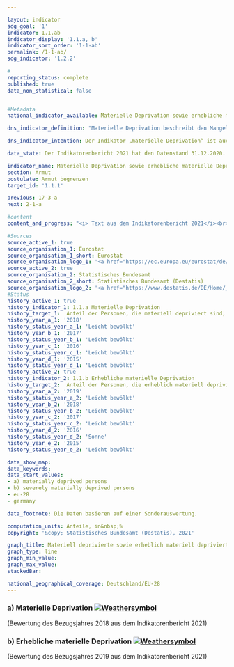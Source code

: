 ```yaml
---

layout: indicator    
sdg_goal: '1'    
indicator: 1.1.ab    
indicator_display: '1.1.a, b'    
indicator_sort_order: '1-1-ab'    
permalink: /1-1-ab/    
sdg_indicator: '1.2.2'    

#    
reporting_status: complete    
published: true    
data_non_statistical: false    


#Metadata    
national_indicator_available: Materielle Deprivation sowie erhebliche materielle Deprivation    1

dns_indicator_definition: "Materielle Deprivation beschreibt den Mangel an bestimmten Gebrauchsgütern und den unfreiwilligen Verzicht auf ausgewählten Konsum aus finanziellen Gründen. Beide Indikatoren geben den Anteil der Personen an der Gesamtbevölkerung an, die als materiell depriviert (1.1.a) bzw. als erheblich materiell depriviert (1.1.b) gelten. Die (erhebliche) materielle Entbehrung trifft für alle Menschen zu, deren Haushalt von neun vorgegebenen Kriterien, welche die finanziellen Einschränkungen des Haushalts widerspiegeln, mindestens drei (erheblich materiell depriviert: mindestens vier) erfüllt."    

dns_indicator_intention: Der Indikator „materielle Deprivation“ ist auch Teil der ausführlichen Armuts- und Reichtumsberichterstattung der Bundesregierung. Durch die Identifikation individueller Mangelsituationen soll er zur Abbildung armutsgefährdeter Lebenslagen dienen. Ziel der Bekämpfung „materieller Deprivation“ ist es, dass der Prozentsatz der Personen, die materiell depriviert bzw. erheblich materiell depriviert sind, jeweils unter dem Niveau der Europäischen Union liegt.    

data_state: Der Indikatorenbericht 2021 hat den Datenstand 31.12.2020. Die Daten auf der DNS-Online Plattform werden regelmäßig aktualisiert, sodass online aktuellere Daten verfügbar sein können als im Indikatorenbericht 2021 veröffentlicht.    

indicator_name: Materielle Deprivation sowie erhebliche materielle Deprivation    
section: Armut    
postulate: Armut begrenzen    
target_id: '1.1.1'    

previous: 17-3-a    
next: 2-1-a    

#content    
content_and_progress: "<i> Text aus dem Indikatorenbericht 2021</i><br><br>Die Daten stammen aus der europaweit harmonisierten, jährlichen Statistik über Einkommen und Lebensbedingungen (EU-SILC), die in Deutschland vom Statistischen Bundesamt in Zusammenarbeit mit den Statistischen Landesämtern unter dem Namen „Leben in Europa“ durchgeführt wird. Dabei geben jährlich etwa 14&nbsp;000 Privathaushalte in Deutschland auf freiwilliger Basis Auskunft zu Einkommen und Lebensbedingungen.<br><br>Beide Indikatoren stellen den Anteil der Bevölkerung dar, welcher basierend auf der Selbsteinschätzung in mehreren Bereichen einen unfreiwilligen Verzicht oder Mangel aus finanziellen Gründen empfindet. Als Prüfmerkmale wurden Ausgaben für eine Lebensführung ausgewählt, die in Europa als angemessen, wünschenswert oder gar notwendig angesehen wird. Diese neun Kriterien, die zur Beschreibung „materieller Entbehrung“ dienen, sind für alle Länder, in denen EU-SILC durchgeführt wird, einheitlich und ermöglichen somit einen europaweiten Vergleich.<br><br>Die neun Merkmale umfassen im Einzelnen: das Fehlen eines Autos, einer Waschmaschine, eines Farbfernsehgeräts oder eines Telefons im Haushalt (jeweils weil es sich der Haushalt finanziell nicht leisten kann), ein finanzielles Problem zu haben, die Miete nicht zahlen zu können, Hypothek oder Rechnungen für Versorgungsleistungen nicht rechtzeitig bezahlen zu können, die Wohnung nicht angemessen heizen zu können, nicht jeden zweiten Tag Fleisch, Fisch oder eine gleichwertige vegetarische Mahlzeit essen zu können, nicht jährlich eine Woche Urlaub außerhalb der eigenen Wohnung verbringen zu können oder unerwartete Ausgaben in einer bestimmten Höhe (2018: 1&nbsp;050 Euro) aus eigenen finanziellen Mitteln nicht bestreiten zu können.<br><br>Mit der materiellen Deprivation verbunden ist das Problem der sozialen Ausgrenzung, da die Teilnahme am gesellschaftlichen Leben aufgrund fehlender finanzieller Mittel gefährdet ist. Der Indikator „Erhebliche materielle Entbehrung“ ist ebenfalls Teil des Indikators „Armut oder soziale Ausgrenzung“, mit dem eines der fünf Kernziele der Europa 2020-Strategie (Bekämpfung von Armut und sozialer Ausgrenzung) gemessen wird.<br><br>Im Jahr 2018 galten 7,8&nbsp;% der Bevölkerung in Deutschland als materiell depriviert, 3,1&nbsp;% waren von erheblicher materieller Entbehrung betroffen. Die entsprechenden Werte lagen im Jahr 2010 bei 11,1 bzw. 4,5&nbsp;%, in den Folgejahren teilweise auch etwas darüber. So zeichnete sich im Zeitverlauf, ähnlich wie in der gesamten EU, ein leichter Rückgang ab. Die Durchschnittswerte für Personen in der EU sind jedoch jeweils deutlich höher als die Werte für Deutschland. So betrug 2018 der Anteil der materiell deprivierten EU-Bevölkerung nach Schätzung des statistischen Amts der Europäischen Union (Eurostat) 13,1&nbsp;% und war damit um mehr als die Hälfte höher als in Deutschland. Als erheblich materiell depriviert galten 5,9&nbsp;%. Diese Quote ist um 90&nbsp;% höher als der deutsche Vergleichswert."    

#Sources    
source_active_1: true                    
source_organisation_1: Eurostat
source_organisation_1_short: Eurostat                
source_organisation_logo_1: '<a href="https://ec.europa.eu/eurostat/de/home"><img src="https://g205sdgs.github.io/sdg-indicators/public/logos/eurostat.png" alt=" Eurostat" title="Klicken Sie hier um zu der Homepage der Organisation zu gelangen" style="border: transparent"/></a>'
source_active_2: true                    
source_organisation_2: Statistisches Bundesamt
source_organisation_2_short: Statistisches Bundesamt (Destatis)                
source_organisation_logo_2: '<a href="https://www.destatis.de/DE/Home/_inhalt.html"><img src="https://g205sdgs.github.io/sdg-indicators/public/logos/destatis.png" alt=" Statistisches Bundesamt (Destatis)" title="Klicken Sie hier um zu der Homepage der Organisation zu gelangen" style="border: transparent"/></a>'    
#Status    
history_active_1: true
history_indicator_1: 1.1.a Materielle Deprivation
history_target_1:  Anteil der Personen, die materiell depriviert sind, bis 2030 deutlich unter EU-28-Wert halten
history_year_a_1: '2018'                            
history_status_year_a_1: 'Leicht bewölkt'
history_year_b_1: '2017'                            
history_status_year_b_1: 'Leicht bewölkt'
history_year_c_1: '2016'                            
history_status_year_c_1: 'Leicht bewölkt'
history_year_d_1: '2015'                            
history_status_year_d_1: 'Leicht bewölkt'
history_active_2: true
history_indicator_2: 1.1.b Erhebliche materielle Deprivation
history_target_2:  Anteil der Personen, die erheblich materiell depriviert sind, bis 2030 deutlich unter EU-28-Wert halten
history_year_a_2: '2019'                            
history_status_year_a_2: 'Leicht bewölkt'
history_year_b_2: '2018'                            
history_status_year_b_2: 'Leicht bewölkt'
history_year_c_2: '2017'                            
history_status_year_c_2: 'Leicht bewölkt'
history_year_d_2: '2016'                            
history_status_year_d_2: 'Sonne'
history_year_e_2: '2015'                            
history_status_year_e_2: 'Leicht bewölkt'    

data_show_map:     
data_keywords:    
data_start_values:     
- a) materially deprived persons
- b) severely materially deprived persons
- eu-28
- germany

data_footnote: Die Daten basieren auf einer Sonderauswertung.    

computation_units: Anteile, in&nbsp;%    
copyright: '&copy; Statistisches Bundesamt (Destatis), 2021'

graph_title: Materiell deprivierte sowie erheblich materiell deprivierte Personen    
graph_type: line    
graph_min_value:     
graph_max_value:     
stackedBar:     

national_geographical_coverage: Deutschland/EU-28    
---    
```

<div>
  <div class="my-header">
    <h3>a) Materielle Deprivation
      <a href="https://sustainabledevelopment-deutschland.github.io/status/"><img src="https://g205sdgs.github.io/sdg-indicators/public/Wettersymbole/Leicht bewölkt.png" title="Bei Fortsetzung der Entwicklung würde das Ziel voraussichtlich um mindestens 5&nbsp;%, aber maximal um 20&nbsp;% der Differenz zwischen Zielwert und aktuellem Wert verfehlt" alt="Weathersymbol" />
      </a>
    </h3>
  </div>
  <div class="my-header-note">
    <span> (Bewertung des Bezugsjahres 2018 aus dem Indikatorenbericht 2021)</span>
  </div>
</div>
<div>
  <div class="my-header">
    <h3>b) Erhebliche materielle Deprivation
      <a href="https://sustainabledevelopment-deutschland.github.io/status/"><img src="https://g205sdgs.github.io/sdg-indicators/public/Wettersymbole/Leicht bewölkt.png" title="Bei Fortsetzung der Entwicklung würde das Ziel voraussichtlich um mindestens 5&nbsp;%, aber maximal um 20&nbsp;% der Differenz zwischen Zielwert und aktuellem Wert verfehlt" alt="Weathersymbol" />
      </a>
    </h3>
  </div>
  <div class="my-header-note">
    <span> (Bewertung des Bezugsjahres 2019 aus dem Indikatorenbericht 2021)</span>
  </div>
</div>

